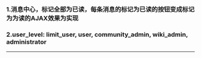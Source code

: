 ### 1.消息中心，标记全部为已读，每条消息的标记为已读的按钮变成标记为为读的AJAX效果为实现

### 2.user_level: limit_user, user, community_admin, wiki_admin, administrator
---
